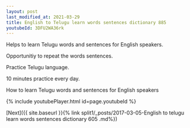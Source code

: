 ```yaml
---
layout: post
last_modified_at: 2021-03-29
title: English to Telugu learn words sentences dictionary 885 
youtubeId: 3DFU2WA36rk
---
```

 
 
Helps to learn Telugu words and sentences for English speakers.

Opportunitiy to repeat the words sentences. 

Practice Telugu language. 
 
10 minutes practice every day. 
 
How to learn Telugu words and sentences for English speakers 
 
{% include youtubePlayer.html id=page.youtubeId %}
 
 
[Next]({{ site.baseurl }}{% link  split1/_posts/2017-03-05-English to telugu learn words sentences dictionary 605 .md%})
 
